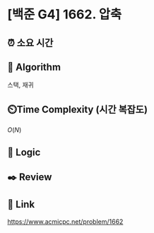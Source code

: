 # [백준 G4] 1662. 압축
 
## ⏰  **소요 시간**

## :pushpin: **Algorithm**
스택, 재귀

## ⏲️**Time Complexity (시간 복잡도)**
$O(N)$

## :round_pushpin: **Logic**


## :black_nib: **Review**


## 📡 Link
https://www.acmicpc.net/problem/1662